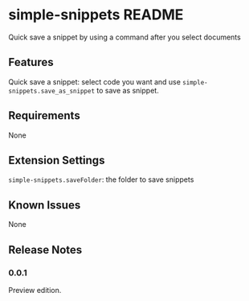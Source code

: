 # simple-snippets README

Quick save a snippet by using a command after you select documents

## Features

Quick save a snippet: select code you want and use `simple-snippets.save_as_snippet` to save as snippet.

## Requirements

None

## Extension Settings

`simple-snippets.saveFolder`: the folder to save snippets

## Known Issues

None

## Release Notes

### 0.0.1

Preview edition.
